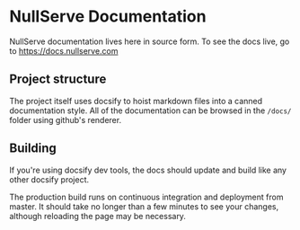 # NullServe Documentation

NullServe documentation lives here in source form.
To see the docs live, go to https://docs.nullserve.com

## Project structure

The project itself uses docsify to hoist markdown files into a canned documentation style.
All of the documentation can be browsed in the `/docs/` folder using github's renderer.

## Building

If you're using docsify dev tools, the docs should update and build like any other docsify project.

<!-- TODO: Actually write something here -->

The production build runs on continuous integration and deployment from master.
It should take no longer than a few minutes to see your changes, although reloading the page may be necessary.
